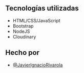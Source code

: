 ## Tecnologías utilizadas

- HTML/CSS/JavaScript
- Bootstrap
- NodeJS
- Cloudinary


## Hecho por

- [@JavierIgnacioRivarola](https://www.linkedin.com/in/javier-ignacio-rivarola-509a12235/)

